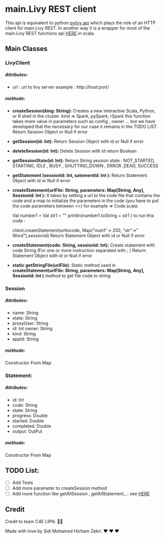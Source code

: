 # main.Livy REST client 
This api is equivalent to python [pylivy api](https://pylivy.readthedocs.io/)  which plays the role of an HTTP client for main.Livy REST. In another way it is a wrapper for most of the main.Livy REST functions api [HERE](http://livy.incubator.apache.org./docs/latest/rest-api.html) in scala.

## Main Classes 

### LivyClient
##### Attributes:

 - url : url to livy server example : http://host:port/

##### méthode:

 - **createSession(king: String):**
 Creates a new interactive Scala, Python, or R shell in the cluster. 
 kind => Spark, pySpark, rSpark
 this function takes more value in parameters such as config , owner ... but we have developed that the necessary for our case it remains in the TODO LIST. 
 Return Session Object or Null if error 
 - **getSession(id: Int):**
	Return Session Object with id  or Null if error 
 - **deleteSession(id: Int):**
 Delete Session with id return Boolean
 - **getSessionState(id: Int):**
 Return String session state : NOT_STARTED, STARTING, IDLE , BUSY , SHUTTING_DOWN , ERROR ,DEAD, SUCCESS 
 - **getStatement (sessionId: Int, satementId: Int ):** 
 Return Statement Object with id  or Null if error
 - **createStatement(urlFile: String, parameters: Map[String, Any], SessionId: Int ):** 
 It takes by setting a url to the code file that contains the code and a map to initialize the parameters in the code (you have to put the code parameters between <>) for example => 
Code.scala:

    Val number1 = <num1>
    Val str1 = "<str>"
    println(number1.toString + str1 )
  to run this code : 
  

    client.createStatement(urltocode, Map("num1"-> 250, "str"->" Word"),sessionid)
   Return Statement Object with id  or Null if error


 - **createStatement(code: String, sessionId: Int):**
 Create statement with code String (For one or more instruction separated with ; )
    Return Statement Object with id  or Null if error
 - **static getStringFile(urlFile)**: Static method used in  **createStatement(urlFile: String, parameters: Map[String, Any], SessionId: Int )** method to get file code to string

### Session
##### Attributes:

 - name: String 
 - state: String   
 - proxyUser: String 
 - id: Int  owner: String    
 - kind: String  
 - appId: String

##### méthode:
Constructor From Map 
### Statement:
##### Attributes:
 - id: Int
 - code: String
 - state: String
 - progress: Double
 - started: Double
 - completed: Double
 - output: OutPut

##### méthode:
Constructor From Map 

## TODO List: 
 - [ ] Add Tests
 - [ ] Add more parameter to createSession method
 - [ ] Add more function like getAllSession , getAllStatement,... see [HERE](http://livy.incubator.apache.org./docs/latest/rest-api.html)
 
 ## Credit 

Credit to team C4E LIPN. :muscle::muscle:

Made with love by Sidi Mohamed Hicham Zekri.	:heart:	:heart:	:heart: